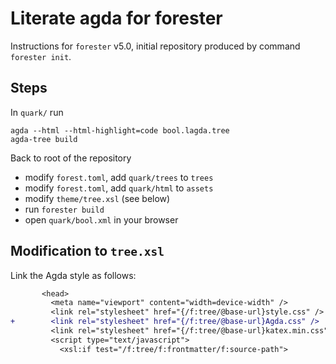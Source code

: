 # Literate agda for forester

Instructions for `forester` v5.0, initial repository produced by command `forester init`.

## Steps

In `quark/` run

```
agda --html --html-highlight=code bool.lagda.tree
agda-tree build
```

Back to root of the repository

- modify `forest.toml`, add `quark/trees` to `trees`
- modify `forest.toml`, add `quark/html` to `assets`
- modify `theme/tree.xsl` (see below)
- run `forester build`
- open `quark/bool.xml` in your browser

## Modification to `tree.xsl`

Link the Agda style as follows:

```diff
       <head>
         <meta name="viewport" content="width=device-width" />
         <link rel="stylesheet" href="{/f:tree/@base-url}style.css" />
+        <link rel="stylesheet" href="{/f:tree/@base-url}Agda.css" />
         <link rel="stylesheet" href="{/f:tree/@base-url}katex.min.css" />
         <script type="text/javascript">
           <xsl:if test="/f:tree/f:frontmatter/f:source-path">
```
